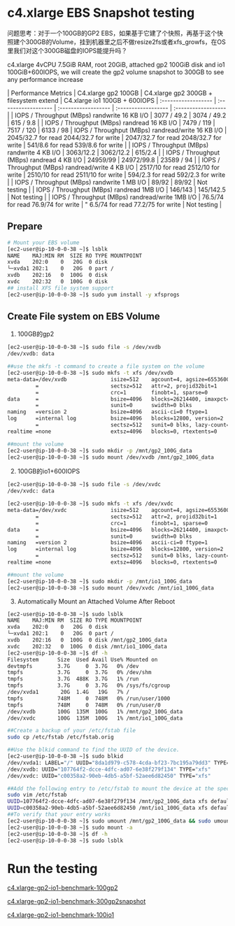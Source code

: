 # c4.xlarge EBS Snapshot testing

问题思考：对于一个100GB的GP2 EBS，如果基于它建了个快照，再基于这个快照建个300GB的Volume，挂到机器里之后不做resize2fs或者xfs_growfs，在OS里我们对这个300GB磁盘的IOPS能提升吗？

c4.xlarge 4vCPU 7.5GiB RAM, root 20GiB, attached gp2 100GiB disk and io1 100GiB+600IOPS, we will create the gp2 volume snapshot to 300GB to see any performance increase

| Performance Metrics | C4.xlarge gp2 100GB | C4.xlarge gp2 300GB + filesystem extend | C4.xlarge io1 100GB + 600IOPS
| :------------------ | :------------------ | :------------------ | :------------------ | :------------------ |
| IOPS / Throughput (MBps) randwrite 16 KB I/O  | 3077 / 49.2 | 3074 / 49.2 | 615 / 9.8 |
| IOPS / Throughput (MBps) randread 16 KB I/O   | 7479 / 119 |  7517 / 120 | 6133 / 98
| IOPS / Throughput (MBps) randread/write 16 KB I/O | 2045/32.7 for read 2044/32.7 for write | 2047/32.7 for read 2048/32.7 for write | 541/8.6 for read 539/8.6 for write | 
| IOPS / Throughput (MBps) randwrite 4 KB I/O | 3063/12.2 | 3062/12.2 | 615/2.4 | 
| IOPS / Throughput (MBps) randread 4 KB I/O | 24959/99 | 24972/99.8 | 23589 / 94 | 
| IOPS / Throughput (MBps) randread/write 4 KB I/O | 2517/10 for read 2512/10 for write | 2510/10 for read 2511/10 for write | 594/2.3 for read 592/2.3 for write |
| IOPS / Throughput (MBps) randwrite 1 MB I/O |  89/92 | 89/92 | Not testing | 
| IOPS / Throughput (MBps) randread 1MB I/O | 146/143 | 145/142.5 | Not testing | 
| IOPS / Throughput (MBps) randread/write 1MB I/O |  76.5/74 for read 76.9/74 for write | " 6.5/74 for read 77.2/75 for write | Not testing | 

## Prepare
```bash
# Mount your EBS volume
[ec2-user@ip-10-0-0-38 ~]$ lsblk
NAME    MAJ:MIN RM  SIZE RO TYPE MOUNTPOINT
xvda    202:0    0   20G  0 disk
└─xvda1 202:1    0   20G  0 part /
xvdb    202:16   0  100G  0 disk
xvdc    202:32   0  100G  0 disk
## install XFS file system support
[ec2-user@ip-10-0-0-38 ~]$ sudo yum install -y xfsprogs
```

## Create File system on EBS Volume
1. 100GB的gp2
```bash
[ec2-user@ip-10-0-0-38 ~]$ sudo file -s /dev/xvdb
/dev/xvdb: data

##use the mkfs -t command to create a file system on the volume
[ec2-user@ip-10-0-0-38 ~]$ sudo mkfs -t xfs /dev/xvdb
meta-data=/dev/xvdb              isize=512    agcount=4, agsize=6553600 blks
         =                       sectsz=512   attr=2, projid32bit=1
         =                       crc=1        finobt=1, sparse=0
data     =                       bsize=4096   blocks=26214400, imaxpct=25
         =                       sunit=0      swidth=0 blks
naming   =version 2              bsize=4096   ascii-ci=0 ftype=1
log      =internal log           bsize=4096   blocks=12800, version=2
         =                       sectsz=512   sunit=0 blks, lazy-count=1
realtime =none                   extsz=4096   blocks=0, rtextents=0

##mount the volume
[ec2-user@ip-10-0-0-38 ~]$ sudo mkdir -p /mnt/gp2_100G_data
[ec2-user@ip-10-0-0-38 ~]$ sudo mount /dev/xvdb /mnt/gp2_100G_data
```

2. 100GB的io1+600IOPS
```bash
[ec2-user@ip-10-0-0-38 ~]$ sudo file -s /dev/xvdc
/dev/xvdc: data

[ec2-user@ip-10-0-0-38 ~]$ sudo mkfs -t xfs /dev/xvdc
meta-data=/dev/xvdc              isize=512    agcount=4, agsize=6553600 blks
         =                       sectsz=512   attr=2, projid32bit=1
         =                       crc=1        finobt=1, sparse=0
data     =                       bsize=4096   blocks=26214400, imaxpct=25
         =                       sunit=0      swidth=0 blks
naming   =version 2              bsize=4096   ascii-ci=0 ftype=1
log      =internal log           bsize=4096   blocks=12800, version=2
         =                       sectsz=512   sunit=0 blks, lazy-count=1
realtime =none                   extsz=4096   blocks=0, rtextents=0

##mount the volume
[ec2-user@ip-10-0-0-38 ~]$ sudo mkdir -p /mnt/io1_100G_data
[ec2-user@ip-10-0-0-38 ~]$ sudo mount /dev/xvdc /mnt/io1_100G_data
```

3. Automatically Mount an Attached Volume After Reboot
```bash
[ec2-user@ip-10-0-0-38 ~]$ sudo lsblk
NAME    MAJ:MIN RM  SIZE RO TYPE MOUNTPOINT
xvda    202:0    0   20G  0 disk
└─xvda1 202:1    0   20G  0 part /
xvdb    202:16   0  100G  0 disk /mnt/gp2_100G_data
xvdc    202:32   0  100G  0 disk /mnt/io1_100G_data
[ec2-user@ip-10-0-0-38 ~]$ df -h
Filesystem      Size  Used Avail Use% Mounted on
devtmpfs        3.7G     0  3.7G   0% /dev
tmpfs           3.7G     0  3.7G   0% /dev/shm
tmpfs           3.7G  488K  3.7G   1% /run
tmpfs           3.7G     0  3.7G   0% /sys/fs/cgroup
/dev/xvda1       20G  1.4G   19G   7% /
tmpfs           748M     0  748M   0% /run/user/1000
tmpfs           748M     0  748M   0% /run/user/0
/dev/xvdb       100G  135M  100G   1% /mnt/gp2_100G_data
/dev/xvdc       100G  135M  100G   1% /mnt/io1_100G_data

##Create a backup of your /etc/fstab file
sudo cp /etc/fstab /etc/fstab.orig

##Use the blkid command to find the UUID of the device.
[ec2-user@ip-10-0-0-38 ~]$ sudo blkid
/dev/xvda1: LABEL="/" UUID="8da1d979-c578-4cda-bf23-7bc195a79dd3" TYPE="xfs" PARTLABEL="Linux" PARTUUID="4bf447a2-06e0-4d45-b34f-c9d214730188"
/dev/xvdb: UUID="107764f2-dcce-4dfc-ad07-6e38f279f134" TYPE="xfs"
/dev/xvdc: UUID="c00358a2-90eb-4db5-a5bf-52aee6d82450" TYPE="xfs"

##Add the following entry to /etc/fstab to mount the device at the specified mount point.
sudo vim /etc/fstab
UUID=107764f2-dcce-4dfc-ad07-6e38f279f134 /mnt/gp2_100G_data xfs defaults,nofail 0 2
UUID=c00358a2-90eb-4db5-a5bf-52aee6d82450 /mnt/io1_100G_data xfs defaults,nofail 0 2
##To verify that your entry works
[ec2-user@ip-10-0-0-38 ~]$ sudo umount /mnt/gp2_100G_data && sudo umount /mnt/io1_100G_data
[ec2-user@ip-10-0-0-38 ~]$ sudo mount -a
[ec2-user@ip-10-0-0-38 ~]$ df -h
[ec2-user@ip-10-0-0-38 ~]$ sudo lsblk
```

# Run the testing
[c4.xlarge-gp2-io1-benchmark-100gp2](script/c4.xlarge-gp2-io1-benchmark-100gp2.md)

[c4.xlarge-gp2-io1-benchmark-300gp2snapshot](script/c4.xlarge-gp2-io1-benchmark-300gp2snapshot.md)

[c4.xlarge-gp2-io1-benchmark-100io1](script/c4.xlarge-gp2-io1-benchmark-100io1.md)